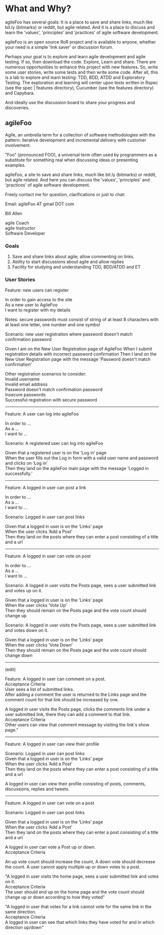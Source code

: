 # What and Why?   

agileFoo has several goals: It is a place to save and share links, much like bit.ly (bitmarks) or reddit, but agile related. And it is a place to discuss and learn the 'values', 'principles' and 'practices' of agile software development.

agileFoo is an open source RoR project and is available to anyone, whether your need is a simple 'link saver' or discussion forum.

Perhaps your goal is to explore and learn agile development and agile testing. If so, then download the code. Explore, Learn and share. There are numerous opportunities to enhance this project with new features. So, write some user stories, write some tests and then write some code. After all, this is a lab to explore and learn testing: TDD, BDD, ATDD and Exploratory Testing. The exploration and learning will center upon tests written in Rspec (see the spec | features directory), Cucumber (see the features directory) and Capybara.

And ideally use the discussion board to share your progress and discoveries.

## agileFoo

Agile, an umbrella term for a collection of software methodologies with the pattern: iterative development and incremental delivery with customer involvement.

"Foo" (pronounced FOO), a universal term often used by programmers as a substitute for something real when discussing ideas or presenting examples. 

agileFoo, a site to save and share links, much like bit.ly (bitmarks) or reddit, but agile related. And here you can discuss the 'values', 'principles' and 'practices' of agile software development.

Freely contact me for question, clarifications or just to chat:

Email:  agileFoo AT gmail DOT com

Bill Allen

agile Coach   
agile Instructor   
Software Developer

### Goals

1. Save and share links about agile; allow commenting on links.
2. Ability to start discussions about agile and allow replies
3. Facility for studying and understanding TDD, BDD/ATDD and ET


### User Stories

Feature: new users can register 

In order to gain access to the site   
As a new user to AgileFoo    
I want to register with my details


Notes: secure passwords must consist of string of at least 8 characters with at least one letter, one number and one symbol

Scenario: new user registration where password doesn't match confirmation password

Given I am on the New User Registration page of AgileFoo
When I submit registration details with incorrect password confirmation
Then I land on the New User Registration page with the message 'Password doesn't match confirmation'

Other registration scenarios to consider:  
Invalid username  
Invalid email address  
Password doesn't match confirmation password  
Insecure passwords  
Successful registration with secure password  

- - -

Feature: A user can log into agileFoo 

In order to ...   
As a ...    
I want to ...

Scenario: A registered user can log into agileFoo  

Given that a registered user is on the ‘Log in’ page  
When the user fills out the Log in form with a valid user name and password and clicks on ‘Log in’   
Then they land on the agileFoo main page with the message ‘Logged in successfully.’  

- - -

Feature: A logged in user can post a link   

In order to ...   
As a ...    
I want to ...

Scenario: Logged in user can post links   

Given that a logged in user is on the ‘Links’ page  
When the user clicks ‘Add a Post’    
Then they land on the posts where they can enter a post consisting of a title and a url  

- - -

Feature: A logged in user can vote on post   

In order to ...   
As a ...    
I want to ...

Scenario: A logged in user visits the Posts page, sees a user submitted link and votes up on it.  

Given that a logged in user is on the ‘Links’ page  
When the user clicks ‘Vote Up’    
Then they should remain on the Posts page and the vote count should change up    

Scenario: A logged in user visits the Posts page, sees a user submitted link and votes down on it.  

Given that a logged in user is on the ‘Links’ page  
When the user clicks ‘Vote Down’    
Then they should remain on the Posts page and the vote count should change down    

- - -
(edit)

Feature: A logged in user can comment on a post.  
Acceptance Criteria  
User sees a list of submitted links.  
After adding a comment the user is returned to the Links page and the comment count for that link should be increased by one.   

A logged in user visits the Posts page, clicks the comments link under a user submitted link, there they can add a comment to that link.   
Acceptance Criteria  
Other users can view that comment message by visiting the link's show page."  
- - -

Feature: A logged in user can view their profile   

Scenario: Logged in user can post links   
Given that a logged in user is on the ‘Links’ page  
When the user clicks ‘Add a Post’    
Then they land on the posts where they can enter a post consisting of a title and a url  

A logged in user can view their profile consisting of posts, comments, discussions, replies and tweets.  
- - -

Feature: A logged in user can vote on a post   

Scenario: Logged in user can post links   

Given that a logged in user is on the ‘Links’ page  
When the user clicks ‘Add a Post’    
Then they land on the posts where they can enter a post consisting of a title and a url  

A logged in user can vote a Post up or down.  
Acceptance Criteria  

An up vote count should increase the count, A down vote should decrease the count. A user cannot apply multiple up or down votes to a post.   

"A logged in user visits the home page, sees a user submitted link and votes on it.  
Acceptance Criteria  
The user should end up on the home page and the vote count should change up or down according to how they voted"  

"A logged in user that votes for a link cannot vote for the same link in the same direction.   
Acceptance Criteria  
A logged in user can see that which links they have voted for and in which direction up/down"  